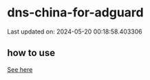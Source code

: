 # dns-china-for-adguard

Last updated on: 2024-05-20 00:18:58.403306

## how to use

[See here](https://github.com/AdguardTeam/AdGuardHome/wiki/Configuration#upstreams-from-file)